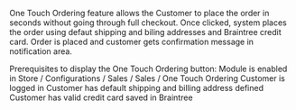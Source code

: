 One Touch Ordering feature allows the Customer to place the order in seconds without going through full checkout. Once clicked, system places the order using defaut shipping and biling addresses and Braintree credit card. Order is placed and customer gets confirmation message in notification area.

Prerequisites to display the One Touch Ordering button:
Module is enabled in Store / Configurations / Sales / Sales / One Touch Ordering
Customer is logged in
Customer has default shipping and billing address defined
Customer has valid credit card saved in Braintree